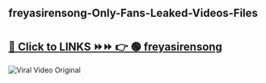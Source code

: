 
 ## freyasirensong-Only-Fans-Leaked-Videos-Files

# <h2><a href="https://mediaupload.pro?freyasirensong">🔗 Click to LINKS ⏩⏩ 👉 🟢 freyasirensong </a></h2>

<a href="https://mediaupload.pro?freyasirensong" rel="nofollow" data-target="animated-image.originalLink"><img src="https://i.ibb.co.com/xMMVF88/686577567.gif" alt="Viral Video Original" style="max-width: 100%; display: inline-block;" data-target="animated-image.originalImage"></a>